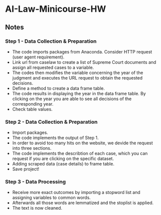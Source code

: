 # AI-Law-Minicourse-HW

## Notes

### Step 1 - Data Collection & Preparation

* The code imports packages from Anaconda. Consider HTTP request (user agent requirement).
* Link url from caselaw to create a list of Supreme Court documents and assign all requested cases to a variable.
* The codes then modifies the variable concerning the year of the judgment and executes the URL request to obtain the requested decisions. 
* Define a method to create a data frame table.
* The code results in displaying the year in the data frame table. By clicking on the year you are able to see all decisions of the corresponding year.
* Check table values.

### Step 2 - Data Collection & Preparation

* Import packages.
* The code implements the output of Step 1. 
* In order to avoid too many hits on the website, we devide the request into three sections.
* The code implements the describtion of each case, which you can request if you are clicking on the specific dataset. 
* Adding scraped data (case details) to frame table. 
* Save project!

### Step 3 - Data Processing

* Receive more exact outcomes by importing a stopword list and assigning variables to common words.
* Afterwards all those words are lemmatized and the stoplist is applied.
* The text is now cleaned.

#### 
